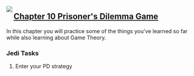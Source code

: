 <img align="left" src="http://hermonswebsites.com/Classes/CS/python.png"><H2><a href="https://sites.google.com/urbandaleschools.com/pythonjedi/10-prisoners-dilemma" target="_blank">Chapter 10 Prisoner's Dilemma Game</a></H2>

In this chapter you will practice some of the things you've learned so far while also learning about Game Theory. 


<h3>Jedi Tasks</h3>
<ol>
  <li>Enter your PD strategy</li>
  </ol>
